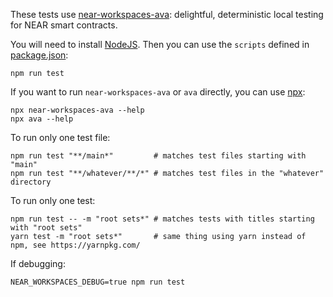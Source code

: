 These tests use [near-workspaces-ava](https://github.com/near/workspaces-js/tree/main/packages/ava): delightful, deterministic local testing for NEAR smart contracts.

You will need to install [NodeJS](https://nodejs.dev/). Then you can use the `scripts` defined in [package.json](./package.json):

    npm run test

If you want to run `near-workspaces-ava` or `ava` directly, you can use [npx](https://nodejs.dev/learn/the-npx-nodejs-package-runner):

    npx near-workspaces-ava --help
    npx ava --help

To run only one test file:

    npm run test "**/main*"         # matches test files starting with "main"
    npm run test "**/whatever/**/*" # matches test files in the "whatever" directory

To run only one test:

    npm run test -- -m "root sets*" # matches tests with titles starting with "root sets"
    yarn test -m "root sets*"       # same thing using yarn instead of npm, see https://yarnpkg.com/

If debugging:

    NEAR_WORKSPACES_DEBUG=true npm run test
